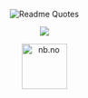 <p align="center">
    <img src="https://quotes-github-readme.vercel.app/api?type=horizontal&theme=dracula" alt="Readme Quotes" />
</p>

<p align="center">
  <a href="(https://open.spotify.com/user/trigez_fazz)">
    <img src="https://spotifything2.vercel.app/api/spotify">
  </a>
</p>

<p align="center">
  <a href="https://nb.no/search">
    <img src="https://i.imgur.com/Qr8ctHW.png" alt="nb.no" height="80">
  </a>
</p>


